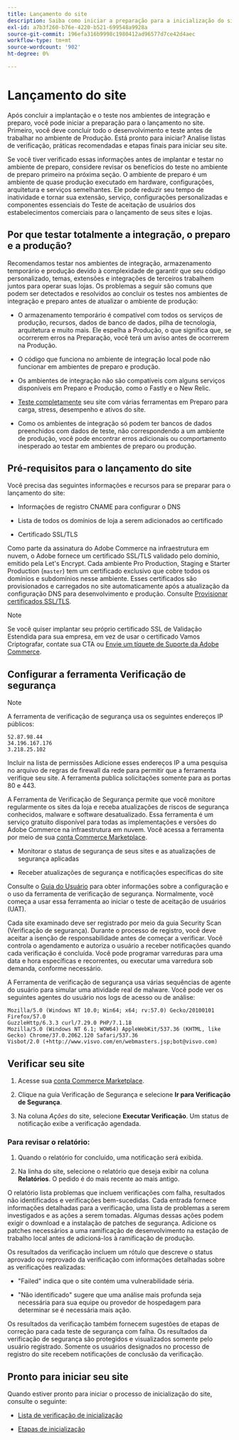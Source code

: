 ```yaml
---
title: Lançamento do site
description: Saiba como iniciar a preparação para a inicialização do site.
exl-id: a7b3f260-b76e-4220-b521-699548a9928a
source-git-commit: 196efa316b9998c1980412ad96577d7ce42d4aec
workflow-type: tm+mt
source-wordcount: '902'
ht-degree: 0%

---
```


# Lançamento do site

Após concluir a implantação e o teste nos ambientes de integração e preparo, você pode iniciar a preparação para o lançamento no site. Primeiro, você deve concluir todo o desenvolvimento e teste antes de trabalhar no ambiente de Produção. Está pronto para iniciar? Analise listas de verificação, práticas recomendadas e etapas finais para iniciar seu site.

Se você tiver verificado essas informações antes de implantar e testar no ambiente de preparo, considere revisar os benefícios do teste no ambiente de preparo primeiro na próxima seção. O ambiente de preparo é um ambiente de quase produção executado em hardware, configurações, arquitetura e serviços semelhantes. Ele pode reduzir seu tempo de inatividade e tornar sua extensão, serviço, configurações personalizadas e componentes essenciais do Teste de aceitação de usuários dos estabelecimentos comerciais para o lançamento de seus sites e lojas.

## Por que testar totalmente a integração, o preparo e a produção?

Recomendamos testar nos ambientes de integração, armazenamento temporário e produção devido à complexidade de garantir que seu código personalizado, temas, extensões e integrações de terceiros trabalhem juntos para operar suas lojas. Os problemas a seguir são comuns que podem ser detectados e resolvidos ao concluir os testes nos ambientes de integração e preparo antes de atualizar o ambiente de produção:

- O armazenamento temporário é compatível com todos os serviços de produção, recursos, dados de banco de dados, pilha de tecnologia, arquitetura e muito mais. Ele espelha a Produção, o que significa que, se ocorrerem erros na Preparação, você terá um aviso antes de ocorrerem na Produção.

- O código que funciona no ambiente de integração local pode não funcionar em ambientes de preparo e produção.

- Os ambientes de integração não são compatíveis com alguns serviços disponíveis em Preparo e Produção, como o Fastly e o New Relic.

- [Teste completamente](../test/guidance.md) seu site com várias ferramentas em Preparo para carga, stress, desempenho e ativos do site.

- Como os ambientes de integração só podem ter bancos de dados preenchidos com dados de teste, não correspondendo a um ambiente de produção, você pode encontrar erros adicionais ou comportamento inesperado ao testar em ambientes de preparo ou produção.

## Pré-requisitos para o lançamento do site

Você precisa das seguintes informações e recursos para se preparar para o lançamento do site:

- Informações de registro CNAME para configurar o DNS

- Lista de todos os domínios de loja a serem adicionados ao certificado

- Certificado SSL/TLS

Como parte da assinatura do Adobe Commerce na infraestrutura em nuvem, o Adobe fornece um certificado SSL/TLS validado pelo domínio, emitido pela Let&#39;s Encrypt. Cada ambiente Pro Production, Staging e Starter Production (`master`) tem um certificado exclusivo que cobre todos os domínios e subdomínios nesse ambiente. Esses certificados são provisionados e carregados no site automaticamente após a atualização da configuração DNS para desenvolvimento e produção. Consulte [Provisionar certificados SSL/TLS](../cdn/fastly-configuration.md#provision-ssltls-certificates).

>[!NOTE]
>
>Se você quiser implantar seu próprio certificado SSL de Validação Estendida para sua empresa, em vez de usar o certificado Vamos Criptografar, contate sua CTA ou [Envie um tíquete de Suporte da Adobe Commerce](https://experienceleague.adobe.com/docs/commerce-knowledge-base/kb/help-center-guide/magento-help-center-user-guide.html#submit-ticket).

## Configurar a ferramenta Verificação de segurança

>[!NOTE]
>
>A ferramenta de verificação de segurança usa os seguintes endereços IP públicos:
>
>```text
>52.87.98.44
>34.196.167.176
>3.218.25.102
>```
>
>Incluir na lista de permissões Adicione esses endereços IP a uma pesquisa no arquivo de regras de firewall da rede para permitir que a ferramenta verifique seu site. A ferramenta publica solicitações somente para as portas 80 e 443.

A Ferramenta de Verificação de Segurança permite que você monitore regularmente os sites da loja e receba atualizações de riscos de segurança conhecidos, malware e software desatualizado. Essa ferramenta é um serviço gratuito disponível para todas as implementações e versões do Adobe Commerce na infraestrutura em nuvem. Você acessa a ferramenta por meio de sua [conta Commerce Marketplace](https://account.magento.com/customer/account/login).

- Monitorar o status de segurança de seus sites e as atualizações de segurança aplicadas

- Receber atualizações de segurança e notificações específicas do site

Consulte o [Guia do Usuário](https://experienceleague.adobe.com/en/docs/commerce-admin/systems/security/security-scan) para obter informações sobre a configuração e o uso da ferramenta de verificação de segurança. Normalmente, você começa a usar essa ferramenta ao iniciar o teste de aceitação de usuários (UAT).

Cada site examinado deve ser registrado por meio da guia Security Scan (Verificação de segurança). Durante o processo de registro, você deve aceitar a isenção de responsabilidade antes de começar a verificar. Você controla o agendamento e autoriza o usuário a receber notificações quando cada verificação é concluída. Você pode programar varreduras para uma data e hora específicas e recorrentes, ou executar uma varredura sob demanda, conforme necessário.

A Ferramenta de verificação de segurança usa várias sequências de agente do usuário para simular uma atividade real de malware. Você pode ver os seguintes agentes do usuário nos logs de acesso ou de análise:

```text
Mozilla/5.0 (Windows NT 10.0; Win64; x64; rv:57.0) Gecko/20100101 Firefox/57.0
GuzzleHttp/6.3.3 curl/7.29.0 PHP/7.1.18
Mozilla/5.0 (Windows NT 6.1; WOW64) AppleWebKit/537.36 (KHTML, like Gecko) Chrome/37.0.2062.120 Safari/537.36
Visbot/2.0 (+http://www.visvo.com/en/webmasters.jsp;bot@visvo.com)
```

## Verificar seu site

1. Acesse sua [conta Commerce Marketplace](https://account.magento.com/customer/account/login).

1. Clique na guia Verificação de Segurança e selecione **Ir para Verificação de Segurança**.

1. Na coluna _Ações_ do site, selecione **Executar Verificação**. Um status de notificação exibe a verificação agendada.

### Para revisar o relatório:

1. Quando o relatório for concluído, uma notificação será exibida.

1. Na linha do site, selecione o relatório que deseja exibir na coluna **Relatórios**. O pedido é do mais recente ao mais antigo.

O relatório lista problemas que incluem verificações com falha, resultados não identificados e verificações bem-sucedidas. Cada entrada fornece informações detalhadas para a verificação, uma lista de problemas a serem investigados e as ações a serem tomadas. Algumas dessas ações podem exigir o download e a instalação de patches de segurança. Adicione os patches necessários a uma ramificação de desenvolvimento na estação de trabalho local antes de adicioná-los à ramificação de produção.

Os resultados da verificação incluem um rótulo que descreve o status aprovado ou reprovado da verificação com informações detalhadas sobre as verificações realizadas:

- &quot;Failed&quot; indica que o site contém uma vulnerabilidade séria.

- &quot;Não identificado&quot; sugere que uma análise mais profunda seja necessária para sua equipe ou provedor de hospedagem para determinar se é necessária mais ação.

Os resultados da verificação também fornecem sugestões de etapas de correção para cada teste de segurança com falha. Os resultados da verificação de segurança são protegidos e visualizados somente pelo usuário registrado. Somente os usuários designados no processo de registro do site recebem notificações de conclusão da verificação.

## Pronto para iniciar seu site

Quando estiver pronto para iniciar o processo de inicialização do site, consulte o seguinte:

- [Lista de verificação de inicialização](checklist.md)

- [Etapas de inicialização](steps.md)
